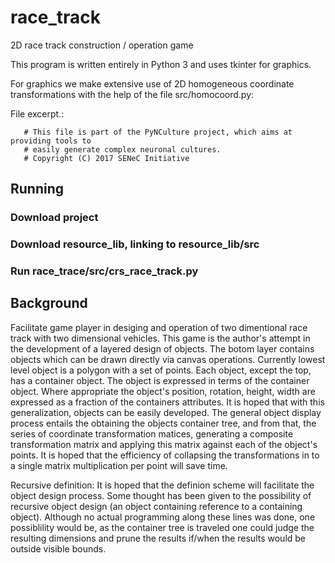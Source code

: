 # race_track
2D race track construction / operation game

This program is written entirely in Python 3 and uses tkinter for graphics.

For graphics we make extensive use of 2D homogeneous coordinate transformations with the help of the file src/homocoord.py:

File excerpt.:
```
   # This file is part of the PyNCulture project, which aims at providing tools to
   # easily generate complex neuronal cultures.  
   # Copyright (C) 2017 SENeC Initiative
```
## Running
### Download project
### Download resource_lib, linking to resource_lib/src
### Run race_trace/src/crs_race_track.py

## Background
Facilitate game player in desiging and operation of two dimentional race track with two dimensional vehicles.
This game is the author's attempt in the development of a layered design of objects.  The botom layer contains objects which can be drawn directly via canvas operations.  Currently lowest level object is a polygon with a set of points.  Each object, except the top, has a container object.  The object is expressed in terms of the container object.  Where appropriate the object's position, rotation, height, width are expressed as a fraction of the containers attributes.  It is hoped that with this generalization, objects can be easily developed.  The general object display process entails the obtaining the objects container tree, and from that, the series of coordinate transformation matices, generating a composite transformation matrix and applying this matrix against each of the object's points.  It is hoped that the efficiency of collapsing the transformations in to a single matrix multiplication per point will save time.

Recursive definition:
It is hoped that the definion scheme will facilitate the object design process.  Some thought has been given to the possibility of recursive object design (an object containing reference to a containing object).  Although no actual programming along these lines was done, one possiblility would be, as the container tree is traveled one could judge the resulting dimensions and prune the results if/when the results would be outside visible bounds.
